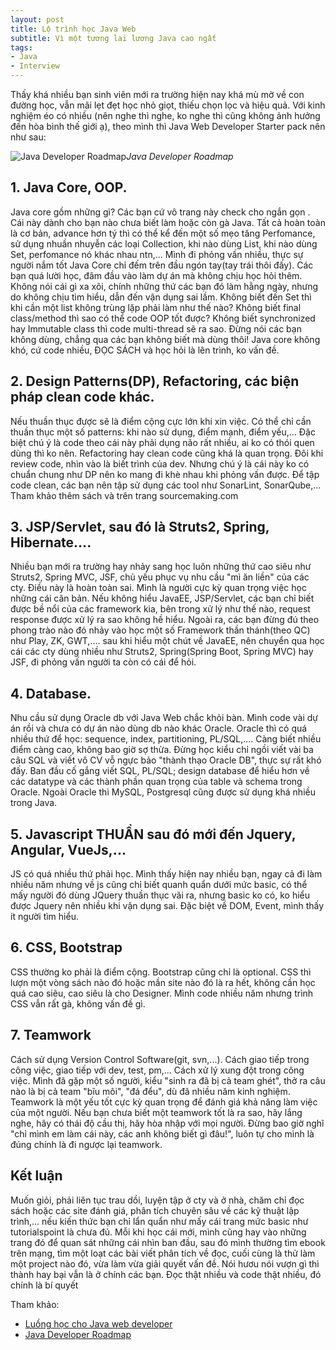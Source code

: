 ```yaml
---
layout: post
title: Lộ trình học Java Web
subtitle: Vì một tương lai lương Java cao ngất
tags:
- Java
- Interview
---
```

Thấy khá nhiều bạn sinh viên mới ra trường hiện nay khá mù mờ về con đường học, vẫn mãi lẹt đẹt học nhỏ giọt, thiếu chọn lọc và hiệu quả. Với kinh nghiệm éo có nhiều (nên nghe thì nghe, ko nghe thì cũng không ảnh hưởng đến hòa bình thế giới ạ), theo mình thì Java Web Developer Starter pack nên như sau:

![Java Developer Roadmap](https://boxxv.github.io/img/posts/java-developer-roadmap.png "Java Developer Roadmap")_Java Developer Roadmap_

## 1. Java Core, OOP.
Java core gồm những gì? Các bạn cứ vô trang này check cho ngắn gọn . Cái này dành cho bạn nào chưa biết làm hoặc còn gà Java. Tất cả hoàn toàn là cơ bản, advance hơn tý thì có thể kể đến một số mẹo tăng Perfomance, sử dụng nhuần nhuyễn các loại Collection, khi nào dùng List, khi nào dùng Set, perfomance nó khác nhau ntn,... Mình đi phỏng vấn nhiều, thực sự người nắm tốt Java Core chỉ đếm trên đầu ngón tay(tay trái thôi đấy). Các bạn quá lười học, đâm đầu vào làm dự án mà không chịu học hỏi thêm. Không nói cái gì xa xôi, chính những thứ các bạn đó làm hằng ngày, nhưng do không chịu tìm hiểu, dẫn đến vận dụng sai lầm. Không biết đến Set thì khi cần một list không trùng lặp phải làm như thế nào? Không biết final class/method thì sao có thể code OOP tốt được? Không biết synchronized hay Immutable class thì code multi-thread sẽ ra sao. Đừng nói các bạn không dùng, chẳng qua các bạn không biết mà dùng thôi! Java core không khó, cứ code nhiều, ĐỌC SÁCH và học hỏi là lên trình, ko vấn đề.

## 2. Design Patterns(DP), Refactoring, các biện pháp clean code khác.
Nếu thuần thục được sẽ là điểm cộng cực lớn khi xin việc. Có thể chỉ cần thuần thục một số patterns: khi nào sử dụng, điểm mạnh, điểm yếu,... Đặc biệt chú ý là code theo cái này phải dụng não rất nhiều, ai ko có thói quen dùng thì ko nên. Refactoring hay clean code cũng khá là quan trọng. Đôi khi review code, nhìn vào là biết trình của dev. Nhưng chú ý là cái này ko có chuẩn chung như DP nên ko mang đi khè nhau khi phỏng vấn được. Để tập code clean, các bạn nên tập sử dụng các tool như SonarLint, SonarQube,... Tham khảo thêm sách và trên trang sourcemaking.com

## 3. JSP/Servlet, sau đó là Struts2, Spring, Hibernate....
Nhiều bạn mới ra trường hay nhảy sang học luôn những thứ cao siêu như Struts2, Spring MVC, JSF, chủ yếu phục vụ nhu cầu "mì ăn liền" của các cty. Điều này là hoàn toàn sai. Mình là người cực kỳ quan trọng việc học những cái căn bản. Nếu không hiểu JavaEE, JSP/Servlet, các bạn chỉ biết được bề nổi của các framework kia, bên trong xử lý như thế nào, request response được xử lý ra sao không hề hiểu. Ngoài ra, các bạn đừng đú theo phong trào nào đó nhảy vào học một số Framework thần thánh(theo QC) như Play, ZK, GWT,.... sau khi hiểu một chút về JavaEE, nên chuyển qua học cái các cty dùng nhiều như Struts2, Spring(Spring Boot, Spring MVC) hay JSF, đi phỏng vấn người ta còn có cái để hỏi.

## 4. Database.
Nhu cầu sử dụng Oracle db với Java Web chắc khỏi bàn. Mình code vài dự án rồi và chưa có dự án nào dùng db nào khác Oracle. Oracle thì có quá nhiều thứ để học: sequence, index, partitioning, PL/SQL,.... Càng biết nhiều điểm càng cao, không bao giờ sợ thừa. Đừng học kiểu chỉ ngồi viết vài ba câu SQL và viết vô CV vỗ ngực bảo "thành thạo Oracle DB", thực sự rất khó đấy. Ban đầu cố gắng viết SQL, PL/SQL; design database để hiểu hơn về các datatype và các thành phần quan trọng của table và schema trong Oracle. Ngoài Oracle thì MySQL, Postgresql cũng được sử dụng khá nhiều trong Java.

## 5. Javascript THUẦN sau đó mới đến Jquery, Angular, VueJs,...
JS có quá nhiều thứ phải học. Mình thấy hiện nay nhiều bạn, ngay cả đi làm nhiều năm nhưng về js cũng chỉ biết quanh quẩn dưới mức basic, có thể mấy người đó dùng JQuery thuần thục vãi ra, nhưng basic ko có, ko hiểu được Jquery nên nhiều khi vận dụng sai. Đặc biệt về DOM, Event, mình thấy ít người tìm hiểu.

## 6. CSS, Bootstrap
CSS thường ko phải là điểm cộng. Bootstrap cũng chỉ là optional. CSS thì lượn một vòng sách nào đó hoặc mần site nào đó là ra hết, không cần học quá cao siêu, cao siêu là cho Designer. Mình code nhiều năm nhưng trình CSS vẫn rất gà, không vấn đề gì.

## 7. Teamwork
Cách sử dụng Version Control Software(git, svn,...). Cách giao tiếp trong công việc, giao tiếp với dev, test, pm,... Cách xử lý xung đột trong công việc. Mình đã gặp một số người, kiểu "sinh ra đã bị cả team ghét", thở ra câu nào là bị cả team "bĩu môi", "đá đểu", dù đã nhiều năm kinh nghiệm. Teamwork là một yếu tốt cực kỳ quan trọng để đánh giá khả năng làm việc của một người. Nếu bạn chưa biết một teamwork tốt là ra sao, hãy lắng nghe, hãy có thái độ cầu thị, hãy hòa nhập với mọi người. Đừng bao giờ nghĩ "chỉ mình em làm cái này, các anh không biết gì đâu!", luôn tự cho mình là đúng chính là đi ngược lại teamwork.

## Kết luận
Muốn giỏi, phải liên tục trau dồi, luyện tập ở cty và ở nhà, chăm chỉ đọc sách hoặc các site đánh giá, phân tích chuyên sâu về các kỹ thuật lập trình,... nếu kiến thức bạn chỉ lẩn quẩn như mấy cái trang mức basic như tutorialspoint là chưa đủ. Mỗi khi học cái mới, mình cũng hay vào những trang đó để quan sát những cái nhìn ban đầu, sau đó mình thường tìm ebook trên mạng, tìm một loạt các bài viết phân tích về đọc, cuối cùng là thử làm một project nào đó, vừa làm vừa giải quyết vấn đề. Nói hươu nói vượn gì thì thành hay bại vẫn là ở chính các bạn. Đọc thật nhiều và code thật nhiều, đó chính là bí quyết


Tham khảo:
- [Luồng học cho Java web developer](https://luanvv.com/blog/luong-hoc-java-web/)
- [Java Developer Roadmap](https://github.com/s4kibs4mi/java-developer-roadmap)
